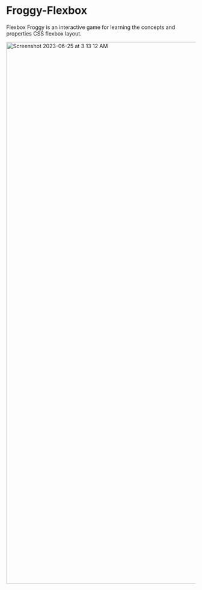 # Froggy-Flexbox

Flexbox Froggy is an interactive game for learning the concepts and properties CSS flexbox layout.


<img width="1440" alt="Screenshot 2023-06-25 at 3 13 12 AM" src="https://github.com/Sakshi-196/Froggy-Flexbox/assets/117597225/c28c9c6f-83f3-4f85-839a-0e7b99de6093">
